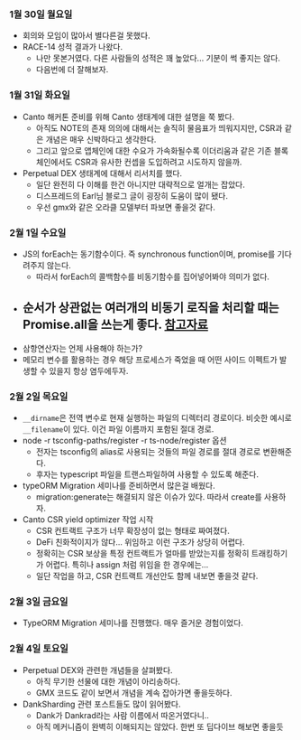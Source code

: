 ### 1월 30일 월요일

- 회의와 모임이 많아서 별다른걸 못했다.
- RACE-14 성적 결과가 나왔다.
  - 나만 못본거였다. 다른 사람들의 성적은 꽤 높았다... 기분이 썩 좋지는 않다.
  - 다음번에 더 잘해보자.

### 1월 31일 화요일

- Canto 해커톤 준비를 위해 Canto 생태계에 대한 설명을 쭉 봤다.
  - 아직도 NOTE의 존재 의의에 대해서는 솔직히 물음표가 띄워지지만, CSR과 같은 개념은 매우 신박하다고 생각한다.
  - 그리고 앞으로 앱체인에 대한 수요가 가속화될수록 이더리움과 같은 기존 블록체인에서도 CSR과 유사한 컨셉을 도입하려고 시도하지 않을까.
- Perpetual DEX 생태계에 대해서 리서치를 했다.
  - 일단 완전히 다 이해를 한건 아니지만 대략적으로 얼개는 잡았다.
  - 디스프레드의 Earl님 블로그 글이 굉장히 도움이 많이 됐다.
  - 우선 gmx와 같은 오라클 모델부터 파보면 좋을것 같다.

### 2월 1일 수요일

- JS의 forEach는 동기함수이다. 즉 synchronous function이며, promise를 기다려주지 않는다.
  - 따라서 forEach의 콜백함수를 비동기함수를 집어넣어봐야 의미가 없다.
- ## 순서가 상관없는 여러개의 비동기 로직을 처리할 때는 Promise.all을 쓰는게 좋다. [참고자료](https://code-masterjung.tistory.com/91)
- 삼항연산자는 언제 사용해야 하는가?
- 메모리 변수를 활용하는 경우 해당 프로세스가 죽었을 때 어떤 사이드 이펙트가 발생할 수 있을지 항상 염두에두자.

### 2월 2일 목요일

- `__dirname`은 전역 변수로 현재 실행하는 파일의 디렉터리 경로이다. 비슷한 예시로 `__filename`이 있다. 이건 파일 이름까지 포함된 절대 경로.
- node -r tsconfig-paths/register -r ts-node/register 옵션
  - 전자는 tsconfig의 alias로 사용되는 것들의 파일 경로를 절대 경로로 변환해준다.
  - 후자는 typescript 파일을 트랜스파일하여 사용할 수 있도록 해준다.
- typeORM Migration 세미나를 준비하면서 많은걸 배웠다.
  - migration:generate는 해결되지 않은 이슈가 있다. 따라서 create를 사용하자.
- Canto CSR yield optimizer 작업 시작
  - CSR 컨트랙트 구조가 너무 확장성이 없는 형태로 짜여졌다.
  - DeFi 친화적이지가 않다... 위임하고 이런 구조가 상당히 어렵다.
  - 정확히는 CSR 보상을 특정 컨트랙트가 얼마를 받았는지를 정확히 트래킹하기가 어렵다. 특히나 assign 처럼 위임을 한 경우에는...
  - 일단 작업을 하고, CSR 컨트랙트 개선안도 함께 내보면 좋을것 같다.

### 2월 3일 금요일

- TypeORM Migration 세미나를 진행했다. 매우 즐거운 경험이었다.

### 2월 4일 토요일

- Perpetual DEX와 관련한 개념들을 살펴봤다.
  - 아직 무기한 선물에 대한 개념이 아리송하다.
  - GMX 코드도 같이 보면서 개념을 계속 잡아가면 좋을듯하다.
- DankSharding 관련 포스트들도 많이 읽어봤다.
  - Dank가 Dankrad라는 사람 이름에서 따온거였다니..
  - 아직 메커니즘이 완벽히 이해되지는 않았다. 한번 또 딥다이브 해보면 좋을듯
